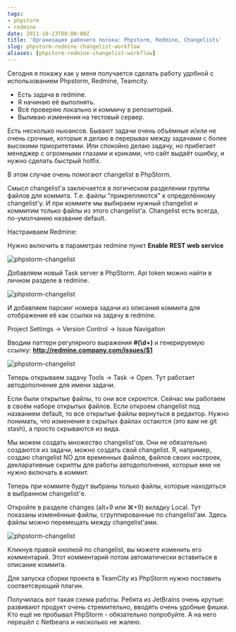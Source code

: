 ```yaml
---
tags:
- phpstorm
- redmine
date: 2011-10-23T00:00:00Z
title: 'Организация рабочего потока: Phpstorm, Redmine, Changelists'
slug: phpstorm-redmine-changelist-workflow
aliases: [phpstorm-redmine-changelist-workflow]
---
```


Сегодня я покажу как у меня получается сделать работу удобной с использованием Phpstorm, Redmine, Teamcity.

* Есть задача в redmine.
* Я начинаю её выполнять.
* Всё проверяю локально и коммичу в репозиторий.
* Выливаю изменения на тестовый сервер.

Есть несколько ньюансов. Бывают задачи очень объёмные и/или не очень срочные, которые я делаю в перерывах между задачами с более высокими приоритетами. Или спокойно делаю задачу, но прибегает менеджер с огромными глазами и криками, что сайт выдаёт ошибку, и нужно сделать быстрый hotfix.

В этом случае очень помогают changelist в PhpStorm.

Смысл changelist'а заключается в логическом разделении группы файлов для коммита. Т.е. файлы "прикрепляются" к определённому changelist'у. И при коммите мы выбираем нужный changelist и коммитим только файлы из этого changelist'а. Changelist есть всегда, по-умолчанию название default.

Настраиваем Redmine:

Нужно включить в параметрах redmine пункт **Enable REST web service**

![phpstorm-changelist](/images/phpstorm1.png)

Добавляем новый Task server в PhpStorm. Api token можно найти в личном разделе в redmine.

![phpstorm-changelist](/images/phpstorm2.png)

И добавляем парсинг номера задачи из описания коммита для отображения её как ссылки на задачу в redmine.

Project Settings → Version Control → Issue Navigation

Вводим паттерн регулярного выражения **#(\d+)** и генерируемую ссылку: **http://redmine.company.com/issues/$1**

![phpstorm-changelist](/images/phpstorm3.png)

Теперь открываем задачу Tools → Task → Open. Тут работает автодополнение для имени задачи.

Если были открытые файлы, то они все скроются. Сейчас мы работаем в своём наборе открытых файлов. Если откроем changelist под названием default, то все открытые файлы вернуться в редактор. Нужно понимать, что изменения в скрытых файлах остаются (это вам не git stash), а просто скрываются из вида.

Мы можем создать множество changelist'ов. Они не обязательно создаются из задачи, можно создать свой changelist. Я, например, создаю changelist NO для временных файлов, файлов своих настроек, декларативные скрипты для работы автодополнения, которые мне не нужно включать в коммит.

Теперь при коммите будут выбраны только файлы, которые находяться в выбранном changelist'е.

Откройте в разделе changes (alt+9 или ⌘+9) вкладку Local. Тут показаны изменённые файлы, сгруппированные по changelist'ам. Здесь файлы можно перемещать между changelist'ами.

![phpstorm-changelist](/images/phpstorm4.png)

Кликнув правой кнопкой по changelist, вы можете изменить его комментарий. Этот комментарий потом автоматически вставиться в описание коммита.

Для запуска сборки проекта в TeamCity из PhpStorm нужно поставить соответсвующий плагин.

Получилась вот такая схема работы. Ребята из JetBrains очень крутые: развивают продукт очень стремительно, вводять очень удобные фишки. Кто ещё не пробывал PhpStorm - обязательно попробуйте. А на него перешёл с Netbeans и нисколько не жалею.
